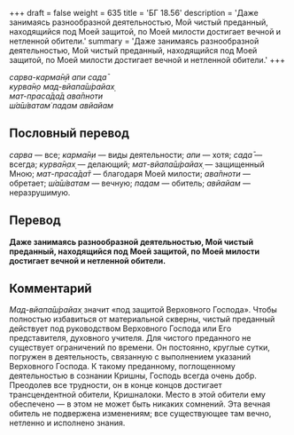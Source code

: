 +++
draft = false
weight = 635
title = 'БГ 18.56'
description = 'Даже занимаясь разнообразной деятельностью, Мой чистый преданный, находящийся под Моей защитой, по Моей милости достигает вечной и нетленной обители.'
summary = 'Даже занимаясь разнообразной деятельностью, Мой чистый преданный, находящийся под Моей защитой, по Моей милости достигает вечной и нетленной обители.'
+++

_сарва-карма̄н̣й апи сада̄  
курва̄н̣о мад-вйапа̄ш́райах̣  
мат-праса̄да̄д ава̄пноти  
ш́а̄ш́ватам̇ падам авйайам_

## Пословный перевод

_сарва_ — все; _карма̄н̣и_ — виды деятельности; _апи_ — хотя; _сада̄_ — всегда; _курва̄н̣ах̣_ — делающий; _мат_\-_вйапа̄ш́райах̣_ — защищенный Мною; _мат_\-_праса̄да̄т_ — благодаря Моей милости; _ава̄пноти_ — обретает; _ш́а̄ш́ватам_ — вечную; _падам_ — обитель; _авйайам_ — неразрушимую.

## Перевод

**Даже занимаясь разнообразной деятельностью, Мой чистый преданный, находящийся под Моей защитой, по Моей милости достигает вечной и нетленной обители.**

## Комментарий

_Мад-вйапа̄ш́райах̣_ значит «под защитой Верховного Господа». Чтобы полностью избавиться от материальной скверны, чистый преданный действует под руководством Верховного Господа или Его представителя, духовного учителя. Для чистого преданного не существует ограничений по времени. Он постоянно, круглые сутки, погружен в деятельность, связанную с выполнением указаний Верховного Господа. К такому преданному, поглощенному деятельностью в сознании Кришны, Господь всегда очень добр. Преодолев все трудности, он в конце концов достигает трансцендентной обители, Кришналоки. Место в этой обители ему обеспечено — в этом не может быть никаких сомнений. Эта вечная обитель не подвержена изменениям; все существующее там вечно, нетленно и исполнено знания.
